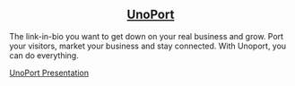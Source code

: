 <p align="center">
  <a href="https://unoport.azurewebsites.net/">
    <h2 align="center">UnoPort</h2>
  </a>
</p>

The link-in-bio you want to get down on your real business and grow. Port your visitors, market your business and stay connected. With Unoport, you can do everything.

[UnoPort Presentation]()
